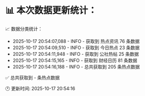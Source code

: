 📊 本次数据更新统计：
==========================

📈 数据分类统计：
- 2025-10-17 20:54:07,088 - INFO - 获取到 热点资讯 76 条数据
- 2025-10-17 20:54:09,510 - INFO - 获取到 今日热点 23 条数据
- 2025-10-17 20:54:11,948 - INFO - 获取到 公社热帖 25 条数据
- 2025-10-17 20:54:15,165 - INFO - 获取到 财经日历 81 条数据
- 2025-10-17 20:54:16,188 - INFO - 总共获取到 205 条热点数据

✅ 总共获取到 - 条热点数据

🕐 更新时间: 2025-10-17 20:54:16
